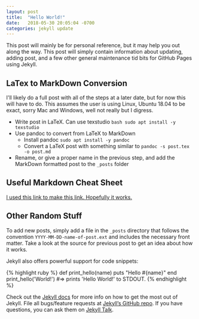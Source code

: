 ```yaml
---
layout: post
title:  "Hello World!"
date:   2018-05-30 20:05:04 -0700
categories: jekyll update
---
```


This post will mainly be for personal reference, but it may help you out along the way. This post will simply
contain information about updating, adding post, and a few other general maintenance tid bits for GitHub Pages
using Jekyll.

## LaTex to MarkDown Conversion 
I'll likely do a full post with all of the steps at a later date, but for now this will have to do.
This assumes the user is using Linux, Ubuntu 18.04 to be exact, sorry Mac and Windows, well not really but I digress.
* Write post in LaTeX. Can use texstudio `bash sudo apt install -y texstudio`
* Use pandoc to convert from LaTeX to MarkDown
  * Install pandoc `sudo apt install -y pandoc`
  * Convert a LaTeX post with something similar to `pandoc -s post.tex -o post.md`
* Rename, or give a proper name in the previous step, and add the MarkDown formatted post to the `_posts` folder

## Useful Markdown Cheat Sheet
[I used this link to make this link. Hopefully it works.](https://github.com/adam-p/markdown-here/wiki/Markdown-Cheatsheet "Markdown-Cheatsheet")

## Other Random Stuff
To add new posts, simply add a file in the `_posts` directory that follows the convention `YYYY-MM-DD-name-of-post.ext` and includes the necessary front matter. Take a look at the source for previous post to get an idea about how it works.

Jekyll also offers powerful support for code snippets:

{% highlight ruby %}
def print_hello(name)
  puts "Hello #{name}"
end
print_hello('World!')
#=> prints 'Hello World!' to STDOUT.
{% endhighlight %}

Check out the [Jekyll docs][jekyll-docs] for more info on how to get the most out of Jekyll. File all bugs/feature requests at [Jekyll’s GitHub repo][jekyll-gh]. If you have questions, you can ask them on [Jekyll Talk][jekyll-talk].

[jekyll-docs]: https://jekyllrb.com/docs/home
[jekyll-gh]:   https://github.com/jekyll/jekyll
[jekyll-talk]: https://talk.jekyllrb.com/
